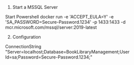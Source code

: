 ﻿1) Start a MSSQL Server

Start Powershell
docker run -e 'ACCEPT_EULA=Y' -e 'SA_PASSWORD=Secure-Password.1234' -p 1433:1433 -d mcr.microsoft.com/mssql/server:2019-latest

2) Configuration

ConnectionString
"Server=localhost;Database=BookLibraryManagement;User Id=sa;Password=Secure-Password.1234;"